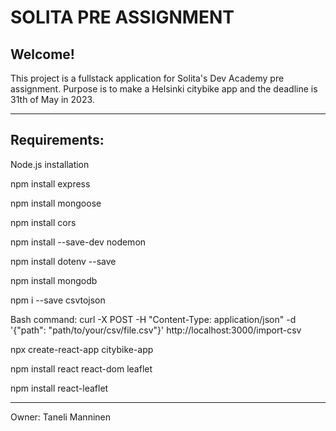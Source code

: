 # SOLITA PRE ASSIGNMENT

## Welcome! 

This project is a fullstack application for Solita's Dev Academy pre assignment. Purpose is to make a Helsinki citybike app and the deadline is 31th of May in 2023.

---------------------------------------------------------------------------------------------------------------------------------------------------------------------

## Requirements:

Node.js installation

npm install express 

npm install mongoose 

npm install cors 

npm install --save-dev nodemon 

npm install dotenv --save

npm install mongodb

npm i --save csvtojson

Bash command: curl -X POST -H "Content-Type: application/json" -d '{"path": "path/to/your/csv/file.csv"}' http://localhost:3000/import-csv

npx create-react-app citybike-app

npm install react react-dom leaflet

npm install react-leaflet

---------------------------------------------------------------------------------------------------------------------------------------------------------------------

Owner: Taneli Manninen
